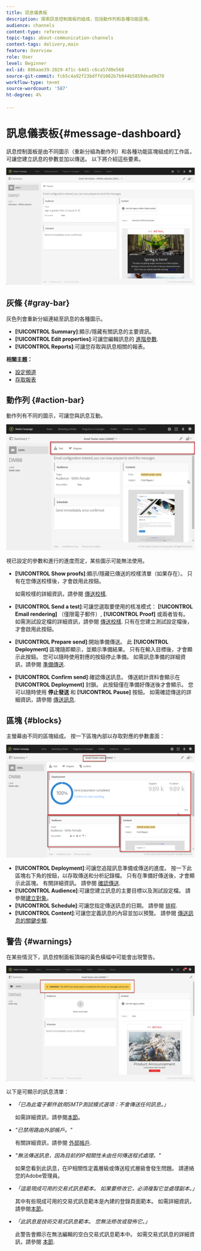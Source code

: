 ```yaml
---
title: 訊息儀表板
description: 探索訊息控制面板的組成，包括動作列和各種功能區塊。
audience: channels
content-type: reference
topic-tags: about-communication-channels
context-tags: delivery,main
feature: Overview
role: User
level: Beginner
exl-id: 886aae39-2029-471c-b4d1-c6ca57d0e568
source-git-commit: fcb5c4a92f23bdffd1082b7b044b5859dead9d70
workflow-type: tm+mt
source-wordcount: '587'
ht-degree: 4%

---
```


# 訊息儀表板{#message-dashboard}

訊息控制面板是由不同圖示（重新分組為動作列）和各種功能區塊組成的工作區，可讓您建立訊息的參數並加以傳送。 以下將介紹這些要素。

![](assets/delivery_dashboard_2.png)

## 灰條 {#gray-bar}

灰色列會重新分組連結至訊息的各種圖示。

* **[!UICONTROL Summary]**:顯示/隱藏有關訊息的主要資訊。
* **[!UICONTROL Edit properties]**:可讓您編輯訊息的 [進階參數](../../administration/using/configuring-email-channel.md#list-of-email-properties).
* **[!UICONTROL Reports]**:可讓您存取與訊息相關的報表。

**相關主題：**

* [設定頻道](../../administration/using/about-channel-configuration.md)
* [存取報表](../../reporting/using/about-dynamic-reports.md)

## 動作列 {#action-bar}

動作列有不同的圖示，可讓您與訊息互動。

![](assets/delivery_dashboard_4.png)

視已設定的參數和進行的進度而定，某些圖示可能無法使用。

* **[!UICONTROL Show proofs]**:顯示/隱藏已傳送的校樣清單（如果存在）。 只有在您傳送校樣後，才會啟用此按鈕。

   如需校樣的詳細資訊，請參閱 [傳送校樣](../../sending/using/sending-proofs.md).

* **[!UICONTROL Send a test]**:可讓您選取要使用的核准模式： **[!UICONTROL Email rendering]** （僅限電子郵件）, **[!UICONTROL Proof]** 或兩者皆有。 如需測試設定檔的詳細資訊，請參閱 [傳送校樣](../../sending/using/sending-proofs.md). 只有在您建立測試設定檔後，才會啟用此按鈕。

* **[!UICONTROL Prepare send]**:開始準備傳送。 此 **[!UICONTROL Deployment]** 區塊隨即顯示，並顯示準備結果。 只有在輸入目標後，才會顯示此按鈕。 您可以隨時使用對應的按鈕停止準備。 如需訊息準備的詳細資訊，請參閱 [準備傳送](../../sending/using/preparing-the-send.md).

* **[!UICONTROL Confirm send]**:確認傳送訊息。 傳送統計資料會顯示在 **[!UICONTROL Deployment]** 封鎖。 此按鈕僅在準備好傳送後才會顯示。 您可以隨時使用 **停止發送** 和 **[!UICONTROL Pause]** 按鈕。 如需確認傳送的詳細資訊，請參閱 [傳送訊息](../../sending/using/confirming-the-send.md).

## 區塊 {#blocks}

主螢幕由不同的區塊組成。 按一下區塊內部以存取對應的參數畫面：

![](assets/delivery_dashboard_3.png)

* **[!UICONTROL Deployment]**:可讓您追蹤訊息準備或傳送的進度。 按一下此區塊右下角的按鈕，以存取傳送和分析記錄檔。 只有在準備好傳送後，才會顯示此區塊。 有關詳細資訊。 請參閱 [確認傳送](../../sending/using/confirming-the-send.md).
* **[!UICONTROL Audience]**:可讓您建立訊息的主要目標以及測試設定檔。 請參閱[建立對象](../../audiences/using/creating-audiences.md)。
* **[!UICONTROL Schedule]**:可讓您指定傳送訊息的日期。 請參閱 [排程](../../sending/using/about-scheduling-messages.md).
* **[!UICONTROL Content]**:可讓您定義訊息的內容並加以預覽。 請參閱 [傳送訊息的關鍵步驟](../../channels/using/key-steps-to-send-a-message.md).

## 警告 {#warnings}

在某些情況下，訊息控制面板頂端的黃色橫幅中可能會出現警告。

![](assets/delivery_dashboard_warnings.png)

以下是可顯示的訊息清單：

* *「已為此電子郵件啟用SMTP測試模式選項：不會傳送任何訊息。」*

   如需詳細資訊，請參閱[本節](../../administration/using/configuring-email-channel.md#smtp-test-mode)。

* *&quot;已禁用路由外部帳戶。&quot;*

   有關詳細資訊，請參閱 [外部帳戶](../../administration/using/external-accounts.md).

* *&quot;無法傳送訊息，因為目前的IP相關性未由任何傳送程式處理。&quot;*

   如果您看到此訊息，在IP相關性定義層級或傳送程式層級會發生問題。 請連絡您的Adobe管理員。

* *「這是現成可用的交易式訊息範本。 如果要修改它，必須複製它並處理副本。」*

   其中有些現成可用的交易式訊息範本是內建的登錄頁面範本。 如需詳細資訊，請參閱[本節](../../channels/using/landing-page-templates.md)。

* *「此訊息是技術交易式訊息範本。 您無法修改或發佈它。」*

   此警告會顯示在無法編輯的空白交易式訊息範本中。 如需交易式訊息的詳細資訊，請參閱 [本節](../../channels/using/getting-started-with-transactional-msg.md).
